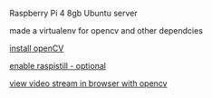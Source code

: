 Raspberry Pi 4 8gb
Ubuntu server

made a virtualenv for opencv and other dependcies

[install openCV](https://linuxize.com/post/how-to-install-opencv-on-ubuntu-18-04/)

[enable raspistill - optional](https://raspberrypi.stackexchange.com/questions/37359/how-to-use-raspistill-on-ubuntu)

[view video stream in browser with opencv](https://manivannan-ai.medium.com/live-webcam-flask-opencv-python-26a61fee831)
